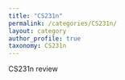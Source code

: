 ```yaml
---
title: "CS231n"
permalink: /categories/CS231n/
layout: category
author_profile: true
taxonomy: CS231n
---
```


CS231n review